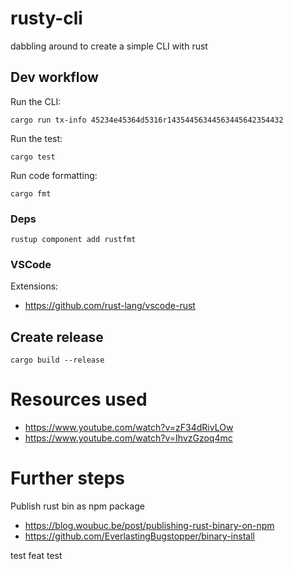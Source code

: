 # rusty-cli

dabbling around to create a simple CLI with rust

## Dev workflow

Run the CLI:

```
cargo run tx-info 45234e45364d5316r14354456344563445642354432
```

Run the test:

```
cargo test
```

Run code formatting:

```
cargo fmt
```

### Deps

```
rustup component add rustfmt
```

### VSCode

Extensions:

- https://github.com/rust-lang/vscode-rust

## Create release

```
cargo build --release
```

# Resources used

- https://www.youtube.com/watch?v=zF34dRivLOw
- https://www.youtube.com/watch?v=IhvzGzoq4mc

# Further steps

Publish rust bin as npm package

- https://blog.woubuc.be/post/publishing-rust-binary-on-npm
- https://github.com/EverlastingBugstopper/binary-install

test feat test
